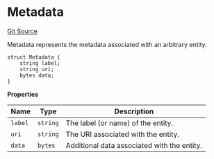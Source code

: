# Metadata
[Git Source](https://github.com/titlesnyc/wallflower-contract-v2/blob/3def97b53d8f2e1ca0a59e2027614383ba598af9/src/shared/Common.sol)

Metadata represents the metadata associated with an arbitrary entity.


```solidity
struct Metadata {
    string label;
    string uri;
    bytes data;
}
```

**Properties**

|Name|Type|Description|
|----|----|-----------|
|`label`|`string`|The label (or name) of the entity.|
|`uri`|`string`|The URI associated with the entity.|
|`data`|`bytes`|Additional data associated with the entity.|

